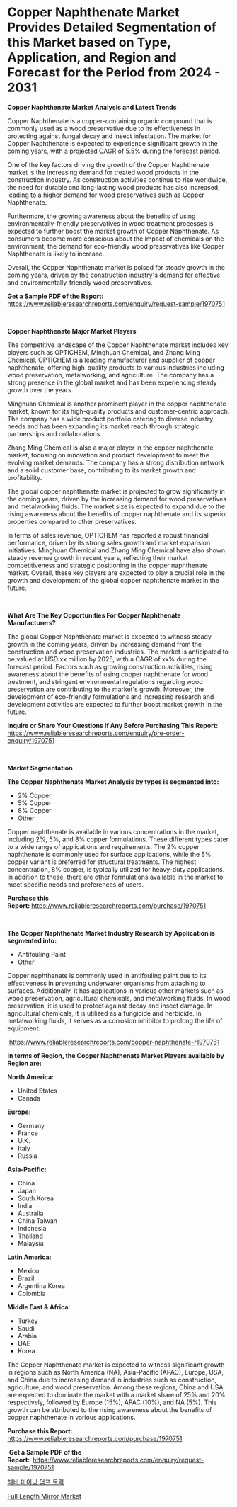 <p><h1>Copper Naphthenate Market Provides Detailed Segmentation of this Market based on Type, Application, and Region and Forecast for the Period from 2024 - 2031</h1></p><p><strong>Copper Naphthenate Market Analysis and Latest Trends</strong></p>
<p><p>Copper Naphthenate is a copper-containing organic compound that is commonly used as a wood preservative due to its effectiveness in protecting against fungal decay and insect infestation. The market for Copper Naphthenate is expected to experience significant growth in the coming years, with a projected CAGR of 5.5% during the forecast period.</p><p>One of the key factors driving the growth of the Copper Naphthenate market is the increasing demand for treated wood products in the construction industry. As construction activities continue to rise worldwide, the need for durable and long-lasting wood products has also increased, leading to a higher demand for wood preservatives such as Copper Naphthenate.</p><p>Furthermore, the growing awareness about the benefits of using environmentally-friendly preservatives in wood treatment processes is expected to further boost the market growth of Copper Naphthenate. As consumers become more conscious about the impact of chemicals on the environment, the demand for eco-friendly wood preservatives like Copper Naphthenate is likely to increase.</p><p>Overall, the Copper Naphthenate market is poised for steady growth in the coming years, driven by the construction industry's demand for effective and environmentally-friendly wood preservatives.</p></p>
<p><strong>Get a Sample PDF of the Report:&nbsp;</strong> <a href="https://www.reliableresearchreports.com/enquiry/request-sample/1970751">https://www.reliableresearchreports.com/enquiry/request-sample/1970751</a></p>
<p>&nbsp;</p>
<p><strong>Copper Naphthenate Major Market Players</strong></p>
<p><p>The competitive landscape of the Copper Naphthenate market includes key players such as OPTICHEM, Minghuan Chemical, and Zhang Ming Chemical. OPTICHEM is a leading manufacturer and supplier of copper naphthenate, offering high-quality products to various industries including wood preservation, metalworking, and agriculture. The company has a strong presence in the global market and has been experiencing steady growth over the years.</p><p>Minghuan Chemical is another prominent player in the copper naphthenate market, known for its high-quality products and customer-centric approach. The company has a wide product portfolio catering to diverse industry needs and has been expanding its market reach through strategic partnerships and collaborations.</p><p>Zhang Ming Chemical is also a major player in the copper naphthenate market, focusing on innovation and product development to meet the evolving market demands. The company has a strong distribution network and a solid customer base, contributing to its market growth and profitability.</p><p>The global copper naphthenate market is projected to grow significantly in the coming years, driven by the increasing demand for wood preservatives and metalworking fluids. The market size is expected to expand due to the rising awareness about the benefits of copper naphthenate and its superior properties compared to other preservatives.</p><p>In terms of sales revenue, OPTICHEM has reported a robust financial performance, driven by its strong sales growth and market expansion initiatives. Minghuan Chemical and Zhang Ming Chemical have also shown steady revenue growth in recent years, reflecting their market competitiveness and strategic positioning in the copper naphthenate market. Overall, these key players are expected to play a crucial role in the growth and development of the global copper naphthenate market in the future.</p></p>
<p>&nbsp;</p>
<p><strong>What Are The Key Opportunities For Copper Naphthenate Manufacturers?</strong></p>
<p><p>The global Copper Naphthenate market is expected to witness steady growth in the coming years, driven by increasing demand from the construction and wood preservation industries. The market is anticipated to be valued at USD xx million by 2025, with a CAGR of xx% during the forecast period. Factors such as growing construction activities, rising awareness about the benefits of using copper naphthenate for wood treatment, and stringent environmental regulations regarding wood preservation are contributing to the market's growth. Moreover, the development of eco-friendly formulations and increasing research and development activities are expected to further boost market growth in the future.</p></p>
<p><strong>Inquire or Share Your Questions If Any Before Purchasing This Report:</strong> <a href="https://www.reliableresearchreports.com/enquiry/pre-order-enquiry/1970751">https://www.reliableresearchreports.com/enquiry/pre-order-enquiry/1970751</a></p>
<p>&nbsp;</p>
<p><strong>Market Segmentation</strong></p>
<p><strong>The Copper Naphthenate Market Analysis by types is segmented into:</strong></p>
<p><ul><li>2% Copper</li><li>5% Copper</li><li>8% Copper</li><li>Other</li></ul></p>
<p><p>Copper naphthenate is available in various concentrations in the market, including 2%, 5%, and 8% copper formulations. These different types cater to a wide range of applications and requirements. The 2% copper naphthenate is commonly used for surface applications, while the 5% copper variant is preferred for structural treatments. The highest concentration, 8% copper, is typically utilized for heavy-duty applications. In addition to these, there are other formulations available in the market to meet specific needs and preferences of users.</p></p>
<p><strong>Purchase this Report:&nbsp;</strong><a href="https://www.reliableresearchreports.com/purchase/1970751">https://www.reliableresearchreports.com/purchase/1970751</a></p>
<p>&nbsp;</p>
<p><strong>The Copper Naphthenate Market Industry Research by Application is segmented into:</strong></p>
<p><ul><li>Antifouling Paint</li><li>Other</li></ul></p>
<p><p>Copper naphthenate is commonly used in antifouling paint due to its effectiveness in preventing underwater organisms from attaching to surfaces. Additionally, it has applications in various other markets such as wood preservation, agricultural chemicals, and metalworking fluids. In wood preservation, it is used to protect against decay and insect damage. In agricultural chemicals, it is utilized as a fungicide and herbicide. In metalworking fluids, it serves as a corrosion inhibitor to prolong the life of equipment.</p></p>
<p><a href="https://www.reliableresearchreports.com/copper-naphthenate-r1970751">&nbsp;https://www.reliableresearchreports.com/copper-naphthenate-r1970751</a></p>
<p><strong>In terms of Region, the Copper Naphthenate Market Players available by Region are:</strong></p>
<p>
    <p> <strong> North America: </strong>
        <ul>
            <li>United States</li>
            <li>Canada</li>
        </ul>
        </p> 
    <p> <strong> Europe: </strong>
        <ul>
            <li>Germany</li>
            <li>France</li>
            <li>U.K.</li>
            <li>Italy</li>
            <li>Russia</li>
        </ul>
        </p> 
    <p> <strong> Asia-Pacific: </strong>
        <ul>
            <li>China</li>
            <li>Japan</li>
            <li>South Korea</li>
            <li>India</li>
            <li>Australia</li>
            <li>China Taiwan</li>
            <li>Indonesia</li>
            <li>Thailand</li>
            <li>Malaysia</li>
        </ul>
        </p> 
    <p> <strong> Latin America: </strong>
        <ul>
            <li>Mexico</li>
            <li>Brazil</li>
            <li>Argentina Korea</li>
            <li>Colombia</li>
        </ul>
        </p> 
    <p> <strong> Middle East & Africa: </strong>
        <ul>
            <li>Turkey</li>
            <li>Saudi</li>
            <li>Arabia</li>
            <li>UAE</li>
            <li>Korea</li>
        </ul>
    </p>
    </p>
<p><p>The Copper Naphthenate market is expected to witness significant growth in regions such as North America (NA), Asia-Pacific (APAC), Europe, USA, and China due to increasing demand in industries such as construction, agriculture, and wood preservation. Among these regions, China and USA are expected to dominate the market with a market share of 25% and 20% respectively, followed by Europe (15%), APAC (10%), and NA (5%). This growth can be attributed to the rising awareness about the benefits of copper naphthenate in various applications.</p></p>
<p><strong>Purchase this Report: </strong><a href="https://www.reliableresearchreports.com/purchase/1970751">https://www.reliableresearchreports.com/purchase/1970751</a></p>
<p>&nbsp;<strong>Get a Sample PDF of the Report:&nbsp;&nbsp;</strong><a href="https://www.reliableresearchreports.com/enquiry/request-sample/1970751">https://www.reliableresearchreports.com/enquiry/request-sample/1970751</a></p>
<p><strong></strong></p>
<p><p><a href="https://github.com/ZacharyScthmitt4465/Market-Research-Report-List-2/blob/main/7828963118519.md">헤비 마이닝 덤프 트럭</a></p><p><a href="https://view.publitas.com/reportprime-1/full-length-mirror-market-outlook-and-forecast-from-2024-to-2031/">Full Length Mirror Market</a></p></p>